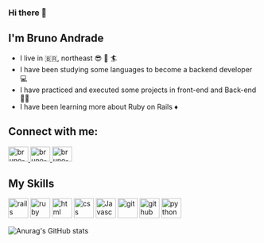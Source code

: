 ### Hi there 👋
## I'm Bruno Andrade
- I live in :brazil:, northeast 😎 🌅 🏄
- I have been studying some languages to become a backend developer 💻
- I have practiced and executed some projects in front-end and Back-end🧑‍🏭
- I have been learning more about Ruby on Rails ♦️

## Connect with me:
<a href="https://www.linkedin.com/in/bruno-devops/" target="_blank">
<img aling="center" alt="bruno-linkedin" height="30" width="40" src="https://cdn.jsdelivr.net/gh/devicons/devicon/icons/linkedin/linkedin-original-wordmark.svg" style="max-width:100%;">  
</a>
<a href="https://www.facebook.com/bruno.andrade.773" target="_blank">
<img aling="center" alt="bruno-facebook" height="30" width="40" src="https://cdn.jsdelivr.net/gh/devicons/devicon/icons/facebook/facebook-plain.svg" style="max-width:100%;">  
</a>
<a href="https://www.instagram.com/brunoandrade.br/" target="_blank">
<img aling="center" alt="bruno-Instagram" height="30" width="40" src="https://img.icons8.com/bubbles/344/instagram-new--v2.png" style="max-width:100%;">  
</a>

## My Skills
<img src="https://cdn.jsdelivr.net/gh/devicons/devicon/icons/rails/rails-original-wordmark.svg" alt="rails" width="40" height="40" style="max-width:100%;"></img>
<img src="https://cdn.jsdelivr.net/gh/devicons/devicon/icons/ruby/ruby-original.svg" alt="ruby" width="40" height="40" style="max-width:100%;"></img>
<img src="https://cdn.jsdelivr.net/gh/devicons/devicon/icons/html5/html5-original-wordmark.svg" alt="html" width="40" height="40" style="max-width:100%;"></img>
<img src="https://cdn.jsdelivr.net/gh/devicons/devicon/icons/css3/css3-original-wordmark.svg" alt="css" width="40" height="40" style="max-width:100%;"></img>
<img src="https://cdn.jsdelivr.net/gh/devicons/devicon/icons/javascript/javascript-original.svg" alt="Javascript" width="40" height="40" style="max-width:100%;"></img>
<img src="https://cdn.jsdelivr.net/gh/devicons/devicon/icons/git/git-original-wordmark.svg" alt="git" width="40" height="40" style="max-width:100%;"></img>
<img src="https://cdn.jsdelivr.net/gh/devicons/devicon/icons/github/github-original.svg" alt="github" width="40" height="40" style="max-width:100%;"></img>
<img src="https://cdn.jsdelivr.net/gh/devicons/devicon/icons/python/python-original.svg" alt="python" width="40" height="40" style="max-width:100%;"></img>

![Anurag's GitHub stats](https://github-readme-stats.vercel.app/api?username=BrunoAndrade00&show_icons=true&theme=radical)

<!--
**BrunoAndrade00/BrunoAndrade00** is a ✨ _special_ ✨ repository because its `README.md` (this file) appears on your GitHub profile.

Here are some ideas to get you started:

- 🔭 I’m currently working on ...
- 🌱 I’m currently learning ...
- 👯 I’m looking to collaborate on ...
- 🤔 I’m looking for help with ...
- 💬 Ask me about ...
- 📫 How to reach me: ...
- 😄 Pronouns: ...
- ⚡ Fun fact: ...
-->
